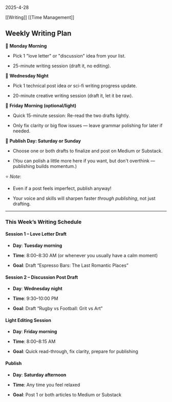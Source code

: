 2025-4-28

[[Writing]] [[Time Management]]

## Weekly Writing Plan

🔹 **Monday Morning**

- Pick 1 "love letter" or "discussion" idea from your list.
    
- 25-minute writing session (draft it, no editing).
    

🔹 **Wednesday Night**

- Pick 1 technical post idea _or_ sci-fi writing progress update.
    
- 20-minute creative writing session (draft it, let it be raw).
    

🔹 **Friday Morning (optional/light)**

- Quick 15-minute session: Re-read the two drafts lightly.
    
- Only fix clarity or big flow issues — leave grammar polishing for later if needed.
    

🔹 **Publish Day: Saturday or Sunday**

- Choose one or both drafts to finalize and post on Medium or Substack.
    
- (You can polish a little more here if you want, but don't overthink — publishing builds momentum.)

⭐ _Note_:

- Even if a post feels imperfect, publish anyway!
    
- Your voice and skills will sharpen faster _through publishing_, not just drafting.

---
### **This Week’s Writing Schedule**

#### **Session 1 – Love Letter Draft**

- **Day**: **Tuesday morning**
    
- **Time**: 8:00–8:30 AM (or whenever you usually have a calm moment)
    
- **Goal**: Draft “Espresso Bars: The Last Romantic Places”
    

#### **Session 2 – Discussion Post Draft**

- **Day**: **Wednesday night**
    
- **Time**: 9:30–10:00 PM
    
- **Goal**: Draft “Rugby vs Football: Grit vs Art”
    

#### **Light Editing Session**

- **Day**: **Friday morning**
    
- **Time**: 8:00–8:15 AM
    
- **Goal**: Quick read-through, fix clarity, prepare for publishing
    

#### **Publish**

- **Day**: **Saturday afternoon**
    
- **Time**: Any time you feel relaxed
    
- **Goal**: Post 1 or both articles to Medium or Substack